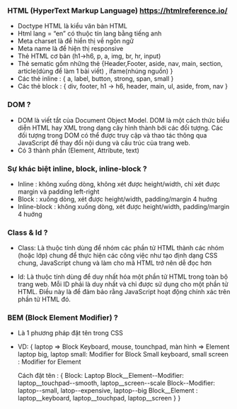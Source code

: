 ### HTML (HyperText Markup Language) https://htmlreference.io/
- Doctype HTML là kiểu văn bản HTML
- Html lang = “en” có thuộc tín lang bằng tiếng anh
- Meta charset là để hiển thị về ngôn ngữ
- Meta name là để hiện thị responsive
- Thẻ HTML cơ bản (h1->h6, p, a, img, br, hr, input)
- Thẻ sematic gồm những thẻ {Header,Footer, aside, nav, main, section, article(dùng để làm 1 bài viết) , ifame(nhúng nguồn) }
- Các thẻ inline : {
  a, label, button, strong, span, small
}
- Các thẻ block : {
  div, footer, h1 -> h6, header, main, ul, aside, from, nav
}

### DOM ?
- DOM là viết tắt của Document Object Model. DOM là một cách thức biểu diễn HTML hay XML trong dạng cây hình thành bởi các đối tượng. Các đối tượng trong DOM có thể được truy cập và thao tác thông qua JavaScript để thay đổi nội dung và cấu trúc của trang web.
- Có 3 thành phần (Element, Attribute, text)


### Sự khác biệt inline, block, inline-block ?
- Inline : không xuống dòng, không xét được height/width, chỉ xét được margin và padding left-right
- Block : xuống dòng, xét được height/width, padding/margin 4 huớng
- Inline-block :  không xuống dòng, xét được height/width, padding/margin 4 huớng

### Class & Id ?
- Class: Là thuộc tính dùng để nhóm các phần tử HTML thành các nhóm (hoặc lớp) chung để thực hiện các công việc như tạo định dạng CSS chung, JavaScript chung và làm cho mã HTML trở nên dễ đọc hơn

- Id: Là thuộc tính dùng để duy nhất hóa một phần tử HTML trong toàn bộ trang web. Mỗi ID phải là duy nhất và chỉ được sử dụng cho một phần tử HTML. Điều này là để đảm bảo rằng JavaScript hoạt động chính xác trên phần tử HTML đó.

### BEM (Block Element Modifier) ?
- Là 1 phương pháp đặt tên trong CSS
- VD: {
  laptop => Block
  Keyboard, mouse, tounchpad, màn hình => Element
  laptop big, laptop small: Modifier for Block
  Small keyboard, small screen : Modifier for Element

  Cách đặt tên : {
    Block: Laptop
    Block__Element--Modifier: laptop__touchpad--smooth, laptop__screen--scale
    Block--Modifier: laptop--small, latop--expensive, laptop--big
    Block__Element : laptop__keyboard, laptop__touchpad, laptop__screen
  }
}